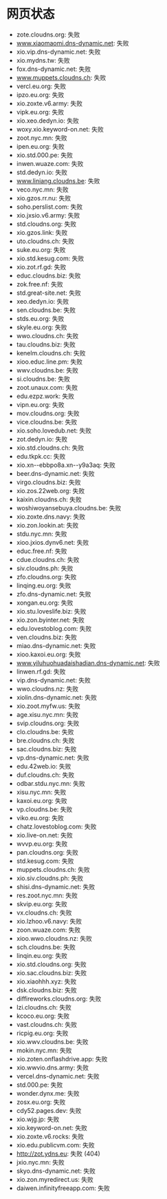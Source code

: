 # 网页状态
- zote.cloudns.org: 失败
- www.xiaomaomi.dns-dynamic.net: 失败
- xio.vip.dns-dynamic.net: 失败
- xio.mydns.tw: 失败
- fox.dns-dynamic.net: 失败
- www.muppets.cloudns.ch: 失败
- vercl.eu.org: 失败
- ipzo.eu.org: 失败
- xio.zoxte.v6.army: 失败
- vipk.eu.org: 失败
- xio.xeo.dedyn.io: 失败
- woxy.xio.keyword-on.net: 失败
- zoot.nyc.mn: 失败
- ipen.eu.org: 失败
- xio.std.000.pe: 失败
- inwen.wuaze.com: 失败
- std.dedyn.io: 失败
- www.liniang.cloudns.be: 失败
- veco.nyc.mn: 失败
- xio.gzos.rr.nu: 失败
- soho.perslist.com: 失败
- xio.jxsio.v6.army: 失败
- std.cloudns.org: 失败
- xio.gzos.link: 失败
- uto.cloudns.ch: 失败
- suke.eu.org: 失败
- xio.std.kesug.com: 失败
- xio.zot.rf.gd: 失败
- educ.cloudns.biz: 失败
- zok.free.nf: 失败
- std.great-site.net: 失败
- xeo.dedyn.io: 失败
- sen.cloudns.be: 失败
- stds.eu.org: 失败
- skyle.eu.org: 失败
- wwo.cloudns.ch: 失败
- tau.cloudns.biz: 失败
- kenelm.cloudns.ch: 失败
- xioo.educ.line.pm: 失败
- wwv.cloudns.be: 失败
- si.cloudns.be: 失败
- zoot.unaux.com: 失败
- edu.ezpz.work: 失败
- vipn.eu.org: 失败
- mov.cloudns.org: 失败
- vice.cloudns.be: 失败
- xio.soho.lovedub.net: 失败
- zot.dedyn.io: 失败
- xio.std.cloudns.ch: 失败
- edu.tkpk.cc: 失败
- xio.xn--ebbpo8a.xn--y9a3aq: 失败
- beer.dns-dynamic.net: 失败
- virgo.cloudns.biz: 失败
- xio.zos.22web.org: 失败
- kaixin.cloudns.ch: 失败
- woshiwoyansebuya.cloudns.be: 失败
- xio.zoxte.dns.navy: 失败
- xio.zon.lookin.at: 失败
- stdu.nyc.mn: 失败
- xioo.jxios.dynv6.net: 失败
- educ.free.nf: 失败
- cdue.cloudns.ch: 失败
- siv.cloudns.ph: 失败
- zfo.cloudns.org: 失败
- linqing.eu.org: 失败
- zfo.dns-dynamic.net: 失败
- xongan.eu.org: 失败
- xio.stu.loveslife.biz: 失败
- xio.zon.byinter.net: 失败
- edu.lovestoblog.com: 失败
- ven.cloudns.biz: 失败
- miao.dns-dynamic.net: 失败
- xioo.kaxoi.eu.org: 失败
- www.yiluhuohuadaishadian.dns-dynamic.net: 失败
- linwen.rf.gd: 失败
- vip.dns-dynamic.net: 失败
- wwo.cloudns.nz: 失败
- xiolin.dns-dynamic.net: 失败
- xio.zoot.myfw.us: 失败
- age.xisu.nyc.mn: 失败
- svip.cloudns.org: 失败
- clo.cloudns.be: 失败
- bre.cloudns.ch: 失败
- sac.cloudns.biz: 失败
- vp.dns-dynamic.net: 失败
- edu.42web.io: 失败
- duf.cloudns.ch: 失败
- odbar.stdu.nyc.mn: 失败
- xisu.nyc.mn: 失败
- kaxoi.eu.org: 失败
- vp.cloudns.be: 失败
- viko.eu.org: 失败
- chatz.lovestoblog.com: 失败
- xio.live-on.net: 失败
- wvvp.eu.org: 失败
- pan.cloudns.org: 失败
- std.kesug.com: 失败
- muppets.cloudns.ch: 失败
- xio.siv.cloudns.ph: 失败
- shisi.dns-dynamic.net: 失败
- res.zoot.nyc.mn: 失败
- skvip.eu.org: 失败
- vx.cloudns.ch: 失败
- xio.lzhoo.v6.navy: 失败
- zoon.wuaze.com: 失败
- xioo.wwo.cloudns.nz: 失败
- sch.cloudns.be: 失败
- linqin.eu.org: 失败
- xio.std.cloudns.org: 失败
- xio.sac.cloudns.biz: 失败
- xio.xiaohhh.xyz: 失败
- dsk.cloudns.biz: 失败
- diffireworks.cloudns.org: 失败
- lzi.cloudns.ch: 失败
- kcoco.eu.org: 失败
- vast.cloudns.ch: 失败
- ricpig.eu.org: 失败
- xio.wwv.cloudns.be: 失败
- mokin.nyc.mn: 失败
- xio.zoten.onflashdrive.app: 失败
- xio.wwvio.dns.army: 失败
- vercel.dns-dynamic.net: 失败
- std.000.pe: 失败
- wonder.dynx.me: 失败
- zosx.eu.org: 失败
- cdy52.pages.dev: 失败
- xio.wjg.jp: 失败
- xio.keyword-on.net: 失败
- xio.zoxte.v6.rocks: 失败
- xio.edu.publicvm.com: 失败
- http://zot.ydns.eu: 失败 (404)
- jxio.nyc.mn: 失败
- skyo.dns-dynamic.net: 失败
- xio.zon.myredirect.us: 失败
- daiwen.infinityfreeapp.com: 失败
